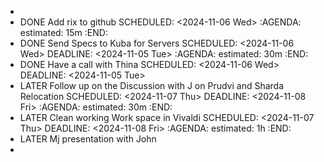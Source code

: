 -
- DONE Add rix to github
  SCHEDULED: <2024-11-06 Wed>
  :AGENDA:
  estimated: 15m
  :END:
- DONE Send Specs to Kuba for Servers
  SCHEDULED: <2024-11-06 Wed>
  DEADLINE: <2024-11-05 Tue>
  :AGENDA:
  estimated: 30m
  :END:
- DONE Have a call with Thina
  SCHEDULED: <2024-11-06 Wed>
  DEADLINE: <2024-11-05 Tue>
- LATER Follow up on the Discussion with J on Prudvi and Sharda Relocation
  SCHEDULED: <2024-11-07 Thu>
  DEADLINE: <2024-11-08 Fri>
  :AGENDA:
  estimated: 30m
  :END:
- LATER Clean working Work space in Vivaldi
  SCHEDULED: <2024-11-07 Thu>
  DEADLINE: <2024-11-08 Fri>
  :AGENDA:
  estimated: 1h
  :END:
- LATER Mj presentation with John
-